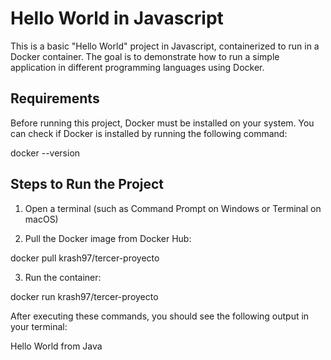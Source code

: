 # Hello World in Javascript

This is a basic "Hello World" project in Javascript, containerized to run in a Docker container. The goal is to demonstrate how to run a simple application in different programming languages using Docker.

## Requirements

Before running this project, Docker must be installed on your system. You can check if Docker is installed by running the following command:

docker --version

## Steps to Run the Project

1. Open a terminal (such as Command Prompt on Windows or Terminal on macOS)

2. Pull the Docker image from Docker Hub:

docker pull krash97/tercer-proyecto

3. Run the container:

docker run krash97/tercer-proyecto



After executing these commands, you should see the following output in your terminal:

Hello World from Java



